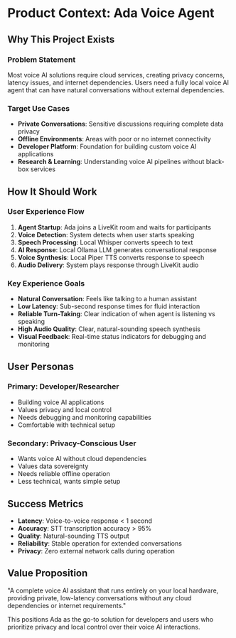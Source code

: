 # Product Context: Ada Voice Agent

## Why This Project Exists

### Problem Statement
Most voice AI solutions require cloud services, creating privacy concerns, latency issues, and internet dependencies. Users need a fully local voice AI agent that can have natural conversations without external dependencies.

### Target Use Cases
- **Private Conversations**: Sensitive discussions requiring complete data privacy
- **Offline Environments**: Areas with poor or no internet connectivity
- **Developer Platform**: Foundation for building custom voice AI applications
- **Research & Learning**: Understanding voice AI pipelines without black-box services

## How It Should Work

### User Experience Flow
1. **Agent Startup**: Ada joins a LiveKit room and waits for participants
2. **Voice Detection**: System detects when user starts speaking
3. **Speech Processing**: Local Whisper converts speech to text
4. **AI Response**: Local Ollama LLM generates conversational response
5. **Voice Synthesis**: Local Piper TTS converts response to speech
6. **Audio Delivery**: System plays response through LiveKit audio

### Key Experience Goals
- **Natural Conversation**: Feels like talking to a human assistant
- **Low Latency**: Sub-second response times for fluid interaction
- **Reliable Turn-Taking**: Clear indication of when agent is listening vs speaking
- **High Audio Quality**: Clear, natural-sounding speech synthesis
- **Visual Feedback**: Real-time status indicators for debugging and monitoring

## User Personas

### Primary: Developer/Researcher
- Building voice AI applications
- Values privacy and local control
- Needs debugging and monitoring capabilities
- Comfortable with technical setup

### Secondary: Privacy-Conscious User
- Wants voice AI without cloud dependencies
- Values data sovereignty
- Needs reliable offline operation
- Less technical, wants simple setup

## Success Metrics
- **Latency**: Voice-to-voice response < 1 second
- **Accuracy**: STT transcription accuracy > 95%
- **Quality**: Natural-sounding TTS output
- **Reliability**: Stable operation for extended conversations
- **Privacy**: Zero external network calls during operation

## Value Proposition
"A complete voice AI assistant that runs entirely on your local hardware, providing private, low-latency conversations without any cloud dependencies or internet requirements."

This positions Ada as the go-to solution for developers and users who prioritize privacy and local control over their voice AI interactions.